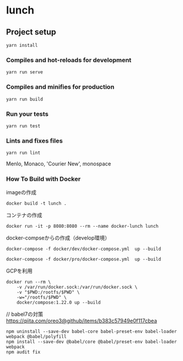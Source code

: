 # lunch

## Project setup
```
yarn install
```

### Compiles and hot-reloads for development
```
yarn run serve
```

### Compiles and minifies for production
```
yarn run build
```

### Run your tests
```
yarn run test
```

### Lints and fixes files
```
yarn run lint
```

Menlo, Monaco, 'Courier New', monospace


### How To Build with Docker

imageの作成
``` docker
docker build -t lunch .
```

コンテナの作成
``` docker
docker run -it -p 8080:8080 --rm --name docker-lunch lunch
```

docker-compseからの作成（develop環境）
``` docker-compose
docker-compose -f docker/dev/docker-compose.yml  up --build
```
``` docker-compose（prduction環境）
docker-compose -f docker/pro/docker-compose.yml  up --build
```


GCPを利用
```
docker run --rm \
    -v /var/run/docker.sock:/var/run/docker.sock \
    -v "$PWD:/rootfs/$PWD" \
    -w="/rootfs/$PWD" \
    docker/compose:1.22.0 up --build
```

// babel7の対策
https://qiita.com/oreo3@github/items/b383c57949e0f117cbea

```
npm uninstall --save-dev babel-core babel-preset-env babel-loader webpack @babel/polyfill
npm install --save-dev @babel/core @babel/preset-env babel-loader webpack
npm audit fix
```
